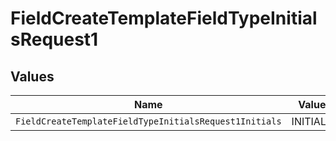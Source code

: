 # FieldCreateTemplateFieldTypeInitialsRequest1


## Values

| Name                                                   | Value                                                  |
| ------------------------------------------------------ | ------------------------------------------------------ |
| `FieldCreateTemplateFieldTypeInitialsRequest1Initials` | INITIALS                                               |